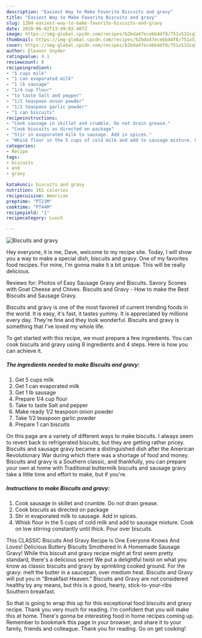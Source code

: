 ```yaml
---
description: "Easiest Way to Make Favorite Biscuits and gravy"
title: "Easiest Way to Make Favorite Biscuits and gravy"
slug: 1284-easiest-way-to-make-favorite-biscuits-and-gravy
date: 2020-06-02T13:49:03.407Z
image: https://img-global.cpcdn.com/recipes/b2bda47ecebb4df8/751x532cq70/biscuits-and-gravy-recipe-main-photo.jpg
thumbnail: https://img-global.cpcdn.com/recipes/b2bda47ecebb4df8/751x532cq70/biscuits-and-gravy-recipe-main-photo.jpg
cover: https://img-global.cpcdn.com/recipes/b2bda47ecebb4df8/751x532cq70/biscuits-and-gravy-recipe-main-photo.jpg
author: Eleanor Snyder
ratingvalue: 4.1
reviewcount: 8
recipeingredient:
- "5 cups milk"
- "1 can evaporated milk"
- "1 lb sausage"
- "1/4 cup flour"
- "to taste Salt and pepper"
- "1/2 teaspoon onion powder"
- "1/2 teaspoon garlic powder"
- "1 can biscuits"
recipeinstructions:
- "Cook sausage in skillet and crumble. Do not drain grease."
- "Cook biscuits as directed on package"
- "Stir in evaporated milk to sausage. Add in spices."
- "Whisk flour in the 5 cups of cold milk and add to sausage mixture. Cook on low stirring constantly until thick. Pour over biscuits."
categories:
- Recipe
tags:
- biscuits
- and
- gravy

katakunci: biscuits and gravy 
nutrition: 161 calories
recipecuisine: American
preptime: "PT23M"
cooktime: "PT44M"
recipeyield: "1"
recipecategory: Lunch

---
```



![Biscuits and gravy](https://img-global.cpcdn.com/recipes/b2bda47ecebb4df8/751x532cq70/biscuits-and-gravy-recipe-main-photo.jpg)

Hey everyone, it is me, Dave, welcome to my recipe site. Today, I will show you a way to make a special dish, biscuits and gravy. One of my favorites food recipes. For mine, I'm gonna make it a bit unique. This will be really delicious.

Reviews for: Photos of Easy Sausage Gravy and Biscuits. Savory Scones with Goat Cheese and Chives. Biscuits and Gravy - How to make the Best Biscuits and Sausage Gravy.

Biscuits and gravy is one of the most favored of current trending foods in the world. It is easy, it's fast, it tastes yummy. It is appreciated by millions every day. They're fine and they look wonderful. Biscuits and gravy is something that I've loved my whole life.


To get started with this recipe, we must prepare a few ingredients. You can cook biscuits and gravy using 8 ingredients and 4 steps. Here is how you can achieve it.

<!--inarticleads1-->

##### The ingredients needed to make Biscuits and gravy:

1. Get 5 cups milk
1. Get 1 can evaporated milk
1. Get 1 lb sausage
1. Prepare 1/4 cup flour
1. Take to taste Salt and pepper
1. Make ready 1/2 teaspoon onion powder
1. Take 1/2 teaspoon garlic powder
1. Prepare 1 can biscuits


On this page are a variety of different ways to make biscuits. I always seem to revert back to refrigerated biscuits, but they are getting rather pricey. Biscuits and sausage gravy became a distinguished dish after the American Revolutionary War during which there was a shortage of food and money. Biscuits and gravy is a Southern classic, and thankfully, you can prepare your own at home with Traditional buttermilk biscuits and sausage gravy take a little time and effort to make, but if you&#39;re. 

<!--inarticleads2-->

##### Instructions to make Biscuits and gravy:

1. Cook sausage in skillet and crumble. Do not drain grease.
1. Cook biscuits as directed on package
1. Stir in evaporated milk to sausage. Add in spices.
1. Whisk flour in the 5 cups of cold milk and add to sausage mixture. Cook on low stirring constantly until thick. Pour over biscuits.


This CLASSIC Biscuits And Gravy Recipe Is One Everyone Knows And Loves! Delicious Buttery Biscuits Smothered In A Homemade Sausage Gravy! While this biscuit and gravy recipe might at first seem pretty standard, there&#39;s a delicious secret We put a delightful twist on what you know as classic biscuits and gravy by sprinkling cooked ground. For the gravy: melt the butter in a saucepan, over medium heat. Biscuits and Gravy will put you in &#34;Breakfast Heaven.&#34; Biscuits and Gravy are not considered healthy by any means, but this is a good, hearty, stick-to-your-ribs Southern breakfast. 

So that is going to wrap this up for this exceptional food biscuits and gravy recipe. Thank you very much for reading. I'm confident that you will make this at home. There's gonna be interesting food in home recipes coming up. Remember to bookmark this page in your browser, and share it to your family, friends and colleague. Thank you for reading. Go on get cooking!

